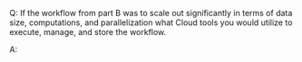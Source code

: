 Q: If the workflow from part B was to scale out significantly in terms of data size, computations, and parallelization what Cloud tools you would utilize to execute, manage, and store the workflow.

A: 
